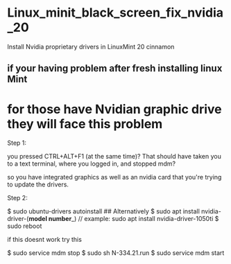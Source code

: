 # Linux_minit_black_screen_fix_nvidia_20
Install Nvidia proprietary drivers in LinuxMint 20 cinnamon


## if your having problem after fresh installing linux Mint
# for those have Nvidian graphic drive they will face this problem 

Step 1:

you pressed CTRL+ALT+F1 (at the same time)? That should have taken you to a text terminal, 
where you logged in, and stopped mdm?

so you have integrated graphics as well as an nvidia card that you're trying to update the drivers.




Step 2:

$ sudo ubuntu-drivers autoinstall  ## Alternatively
$ sudo apt install nvidia-driver-(__model number___)  // example: sudo apt install nvidia-driver-1050ti
$ sudo reboot



if this doesnt work try this 

$ sudo service mdm stop
$ sudo sh N-334.21.run
$ sudo service mdm start
